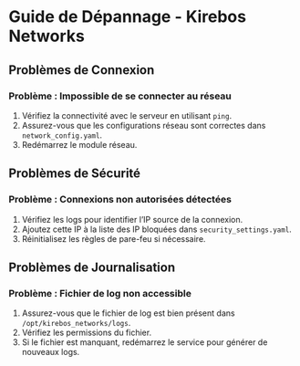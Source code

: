 # Guide de Dépannage - Kirebos Networks

## Problèmes de Connexion
### Problème : Impossible de se connecter au réseau
1. Vérifiez la connectivité avec le serveur en utilisant `ping`.
2. Assurez-vous que les configurations réseau sont correctes dans `network_config.yaml`.
3. Redémarrez le module réseau.

## Problèmes de Sécurité
### Problème : Connexions non autorisées détectées
1. Vérifiez les logs pour identifier l’IP source de la connexion.
2. Ajoutez cette IP à la liste des IP bloquées dans `security_settings.yaml`.
3. Réinitialisez les règles de pare-feu si nécessaire.

## Problèmes de Journalisation
### Problème : Fichier de log non accessible
1. Assurez-vous que le fichier de log est bien présent dans `/opt/kirebos_networks/logs`.
2. Vérifiez les permissions du fichier.
3. Si le fichier est manquant, redémarrez le service pour générer de nouveaux logs.
